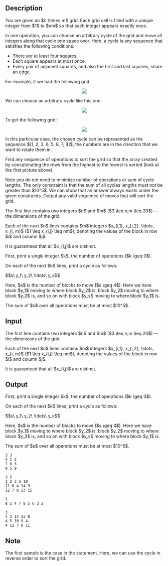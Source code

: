## Description

<div><p>You are given an $n \times m$ grid. Each grid cell is filled with a unique integer from $1$ to $nm$ so that each integer appears exactly once.</p><p>In one operation, you can choose an arbitrary cycle of the grid and move all integers along that cycle one space over. Here, a cycle is any sequence that satisfies the following conditions:</p><ul> <li> There are at least four squares. </li><li> Each square appears at most once. </li><li> Every pair of adjacent squares, and also the first and last squares, share an edge. </li></ul><p>For example, if we had the following grid:</p><center> <img class="tex-graphics" src="file://t2P2yglA.png" style="max-width: 100.0%;max-height: 100.0%;"> </center><p>We can choose an arbitrary cycle like this one:</p><center> <img class="tex-graphics" src="file://xMrrzXWS.png" style="max-width: 100.0%;max-height: 100.0%;"> </center><p>To get the following grid:</p><center> <img class="tex-graphics" src="file://LN7FqCl4.png" style="max-width: 100.0%;max-height: 100.0%;"> </center><p>In this particular case, the chosen cycle can be represented as the sequence $[1, 2, 3, 6, 5, 8, 7, 4]$, the numbers are in the direction that we want to rotate them in.</p><p>Find any sequence of operations to sort the grid so that the array created by concatenating the rows from the highest to the lowest is sorted (look at the first picture above).</p><p>Note you do not need to minimize number of operations or sum of cycle lengths. The only constraint is that the sum of all cycles lengths must not be greater than $10^5$. We can show that an answer always exists under the given constraints. Output any valid sequence of moves that will sort the grid.</p></div><div class="input-specification"><p>The first line contains two integers $n$ and $m$ ($3 \leq n,m \leq 20$)&nbsp;— the dimensions of the grid.</p><p>Each of the next $n$ lines contains $m$ integers $x_{i,1}, x_{i,2}, \ldots, x_{i, m}$ ($1 \leq x_{i,j} \leq nm$), denoting the values of the block in row $i$ and column $j$. </p><p>It is guaranteed that all $x_{i,j}$ are distinct.</p></div><div class="output-specification"><p>First, print a single integer $k$, the number of operations ($k \geq 0$).</p><p>On each of the next $k$ lines, print a cycle as follows:</p><p>$$s\ y_1\ y_2\ \ldots\ y_s$$</p><p>Here, $s$ is the number of blocks to move ($s \geq 4$). Here we have block $y_1$ moving to where block $y_2$ is, block $y_2$ moving to where block $y_3$ is, and so on with block $y_s$ moving to where block $y_1$ is.</p><p>The sum of $s$ over all operations must be at most $10^5$.</p></div>

## Input

<p>The first line contains two integers $n$ and $m$ ($3 \leq n,m \leq 20$)&nbsp;— the dimensions of the grid.</p><p>Each of the next $n$ lines contains $m$ integers $x_{i,1}, x_{i,2}, \ldots, x_{i, m}$ ($1 \leq x_{i,j} \leq nm$), denoting the values of the block in row $i$ and column $j$. </p><p>It is guaranteed that all $x_{i,j}$ are distinct.</p>

## Output

<p>First, print a single integer $k$, the number of operations ($k \geq 0$).</p><p>On each of the next $k$ lines, print a cycle as follows:</p><p>$$s\ y_1\ y_2\ \ldots\ y_s$$</p><p>Here, $s$ is the number of blocks to move ($s \geq 4$). Here we have block $y_1$ moving to where block $y_2$ is, block $y_2$ moving to where block $y_3$ is, and so on with block $y_s$ moving to where block $y_1$ is.</p><p>The sum of $s$ over all operations must be at most $10^5$.</p>





```input1
3 3
4 1 2
7 6 3
8 5 9

```




```input2
3 5
1 2 3 5 10
11 6 4 14 9
12 7 8 13 15

```




```output1
1
8 1 4 7 8 5 6 3 2
```




```output2
3
4 4 14 13 8
4 5 10 9 4
4 12 7 6 11

```



## Note

<p>The first sample is the case in the statement. Here, we can use the cycle in reverse order to sort the grid.</p>

